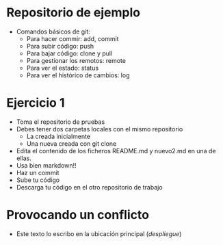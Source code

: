 # Repositorio de ejemplo

- Comandos básicos de git:
    - Para hacer commir: add, commit
    - Para subir código: push
    - Para bajar código: clone y pull
    - Para gestionar los remotos: remote
    - Para ver el estado: status
    - Para ver el histórico de cambios: log

# Ejercicio 1

- Toma el repositorio de pruebas
- Debes tener dos carpetas locales con el mismo repositorio
    - La creada inicialmente
    - Una nueva creada con git clone
- Edita el contenido de los ficheros README.md y nuevo2.md en una de ellas.
- Usa bien markdown!!
- Haz un commit
- Sube tu código
- Descarga tu código en el otro repositorio de trabajo

# Provocando un conflicto

- Este texto lo escribo en la ubicación principal (*despliegue*)